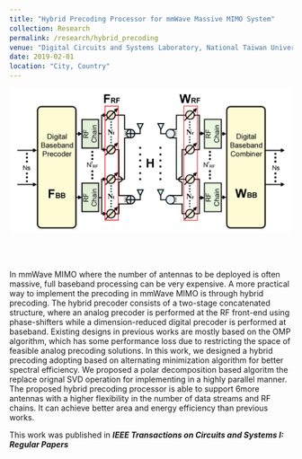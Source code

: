 ```yaml
---
title: "Hybrid Precoding Processor for mmWave Massive MIMO System"
collection: Research
permalink: /research/hybrid_precoding
venue: "Digital Circuits and Systems Laboratory, National Taiwan University"
date: 2019-02-01
location: "City, Country"
---
```


<p align="center">
<img src='/images/publications/Hybrid_Precoding.jpg' width='600'> 
</p><br>

<br>

In mmWave MIMO where the number of antennas to be deployed is often massive, full baseband processing can be very expensive.
A more practical way to implement the precoding in mmWave MIMO is through hybrid precoding.
The hybrid precoder consists of a two-stage concatenated structure, where an analog precoder is performed at the RF front-end using phase-shifters while a dimension-reduced digital precoder is performed at baseband. 
Existing designs in previous works are mostly based on the OMP algorithm, which has some performance loss due to restricting the space of feasible analog precoding solutions.
In this work, we designed a hybrid precoding adopting based on alternating minimization algorithm for better spectral efficiency.
We proposed a polar decomposition based algoritm the replace orignal SVD operation for implementing in a highly parallel manner.
The proposed hybrid precoding processor is able to support 6more antennas with a higher flexibility in the number of data streams and RF chains.
It can achieve better area and energy efficiency than previous works.

This work was published in <b><i> IEEE Transactions on Circuits and Systems I: Regular Papers </i></b>